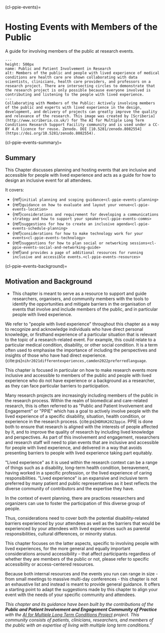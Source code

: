 (cl-ppie-events)=
# Hosting Events with Members of the Public
A guide for involving members of the public at research events.

```{figure} ../../figures/public-and-patient-involvement-and-engagement.*
---
height: 500px
name: Public and Patient Involvement in Research
alt: Members of the public and people with lived experience of medical conditions are health care are shown collaborating with data scientists, clinicians, health care providers, and professors on a research project. There are intersecting circles to demonstrate that the research project is only possible because everyone involved is contributing and listening to the people with lived experience. 
---
Collaborating with Members of the Public: Actively involving members of the public and experts with lived experience in the design, development, and delivery of projects can greatly improve the quality and relevance of the research. This image was created by [Scriberia](http://www.scriberia.co.uk/) for The AI for Multiple Long Term Conditions Research Support Facility community and is used under a CC-BY 4.0 licence for reuse. Zenodo. DOI [10.5281/zenodo.8082554](https://doi.org/10.5281/zenodo.8082554).
```

(cl-ppie-events-summary)=
## Summary
This Chapter discusses planning and hosting events that are inclusive and accessible for people with lived experience and acts as a guide for how to design an inclusive event for all attendees. 

It covers: 
- {ref}`initial planning and scoping guidance<cl-ppie-events-planning>`
- {ref}`guidance on how to evaluate and layout your venue<cl-ppie-events-location>`
- {ref}`considerations and requirement for developing a communications strategy and how to support your speakers<cl-ppie-events-comms>`
- {ref}`suggestions for how to create an inclusive agenda<cl-ppie-events-schedule-planning>`
- {ref}`considerations for how to make technology work for your events<cl-ppie-events-technology>`
- {ref}`suggestions for how to plan social or networking sessions<cl-ppie-events-social-and-networking-guide>`
- {ref}`and provides a page of additional resources for running inclusive and accessible events.<cl-ppie-events-resources>` 

(cl-ppie-events-background)=
## Motivation and Background
  * This chapter is meant to serve as a resource to support and guide researchers, organisers, and community members with the tools to identify the opportunities and mitigate barriers in the organisation of events that involve and include members of the public, and in particular people with lived experience.

We refer to "people with lived experience" throughout this chapter as a way to recognize and acknowledge individuals who have direct personal knowledge, or firsthand experience of a particular situation that is relevant to the topic of a research-related event. 
For example, this could relate to a particular medical condition, disability, or other social condition. 
It is a term often used to emphasise the importance of including the perspectives and insights of those who have had direct experience. {cite:ps}`nihr2021differentexperiences,camden2022preferredlanguage`.

This chapter is focused in particular on how to make research events more inclusive and accessible to members of the public and people with lived experience who do not have experience or a background as a researcher, as they can face particular barriers to participation. 

Many research projects are increasingly including members of the public in the research process. 
Within the realm of biomedical and care-related research, this is often referred to as "Public and Patient Involvement and Engagement" or "PPIE" which has a goal to actively involve people with the lived experience of a specific disability, situation, health condition, or experience in the research process. {cite:ps}`HDRUK2023ppie`. 
PPIE is done both to ensure that research is aligned with the interests of people affected by it, and to improve the quality of research by including lived knowledge and perspectives. 
As part of this involvement and engagement, researchers and research staff will need to plan events that are inclusive and accessible for people with lived experience, and delivered in a way that avoids presenting barriers to people with lived experience taking part equitably.

"Lived experience" as it is used within the research context can be a range of things such as a disability, long-term health condition, bereavement, having worked in a specific profession, or the lived experience of caring responsibilities. 
"Lived experience" is an expansive and inclusive term preferred by many patient and public representatives as it best reflects the diverse community of contributors and the expertise they have. 

In the context of event planning, there are practices researchers and organizers can use to foster the participation of this diverse group of people.

Thus, considerations need to cover both the potential disability-related barriers experienced by your attendees as well as the barriers that would be experienced by your attendees with lived experiences such as parental responsibilities, cultural differences, or minority status. 

This chapter focuses on the latter aspects, specific to involving people with lived experiences, for the more general and equally important considerations around accessibility – that affect participants regardless of whether they are members of the public or not, please refer to specific accessibility or access-centered resources.

Because both internal resources and the events you run can range in size - from small meetings to massive multi-day conferences - this chapter is not an exhaustive list and instead is meant to provide general guidance. 
It offers a starting point to adapt the suggestions made by this chapter to align your event with the needs of your specific community and attendees.

_This chapter and its guidance have been built by the contributions of the **Public and Patient Involvement and Engagement Community of Practice** with the [AI for Multiple Long Term Conditions Project](https://www.turing.ac.uk/research/research-projects/ai-multiple-long-term-conditions-research-support-facility) project. 
This community consists of patients, clinicians, researchers, and members of the public with an expertise of living with multiple long term conditions.”_





